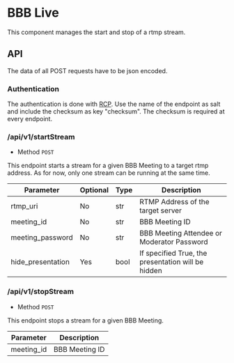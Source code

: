 # BBB Live

This component manages the start and stop of a rtmp stream.

## API
The data of all POST requests have to be json encoded.

### Authentication

The authentication is done with [RCP](https://github.com/myOmikron/rcp). Use the name of the endpoint  as salt and include the
checksum as key "checksum". The checksum is required at every endpoint.

### /api/v1/startStream
- Method `POST`

This endpoint starts a stream for a given BBB Meeting to a target rtmp address.
As for now, only one stream can be running at the same time.

Parameter         | Optional | Type | Description
---               | ---      | ---  | ---
rtmp_uri          | No       | str  | RTMP Address of the target server
meeting_id        | No       | str  | BBB Meeting ID
meeting_password  | No       | str  | BBB Meeting Attendee or Moderator Password
hide_presentation | Yes      | bool | If specified True, the presentation will be hidden


### /api/v1/stopStream
- Method `POST`

This endpoint stops a stream for a given BBB Meeting.

Parameter  | Description
---        | ---
meeting_id | BBB Meeting ID
